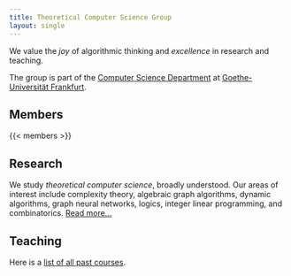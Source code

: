 ```yaml
---
title: Theoretical Computer Science Group
layout: single
---
```


We value the _joy_ of algorithmic thinking and _excellence_ in research and teaching.

The group is part of the [Computer Science Department](https://www.goethe-university-frankfurt.de/106076806/) at [Goethe-Universität Frankfurt](https://www.uni-frankfurt.de).

## Members

{{< members >}}

## Research

We study _theoretical computer science_, broadly understood. Our areas of interest include complexity theory, algebraic graph algorithms, dynamic algorithms, graph neural networks, logics, integer linear programming, and combinatorics.
[Read more...](/research/)

## Teaching

Here is a [list of all past courses](/teaching/).

<!-- {{% current-semester-course-list %}} -->

